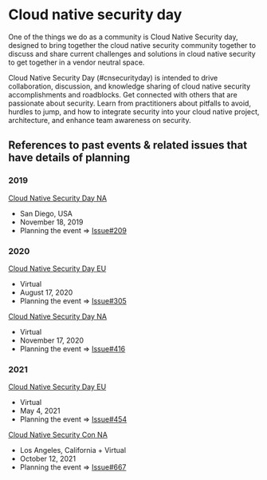<!-- cSpell:ignore cnsecurityday -->

# Cloud native security day

One of the things we do as a community is Cloud Native Security day,
designed to bring together the cloud native security community
together to discuss and share current challenges and solutions
in cloud native security to get together in a vendor neutral space.

Cloud Native Security Day (#cnsecurityday) is intended to
drive collaboration, discussion, and knowledge sharing of
cloud native security accomplishments and roadblocks. Get
connected with others that are passionate about security.
Learn from practitioners about pitfalls to avoid, hurdles to
jump, and how to integrate security into your cloud native
project, architecture, and enhance team awareness on security.

## References to past events & related issues that have details of planning

### 2019

[Cloud Native Security Day NA](https://events19.linuxfoundation.org/events/cloud-native-security-day-2019/)

- San Diego, USA
- November 18, 2019
- Planning the event =>
  [Issue#209](https://github.com/cncf/tag-security/issues/209)

### 2020

[Cloud Native Security Day EU](https://events.linuxfoundation.org/archive/2020/cloud-native-security-day/)

- Virtual
- August 17, 2020
- Planning the event =>
  [Issue#305](https://github.com/cncf/tag-security/issues/305)

[Cloud Native Security Day NA](https://events.linuxfoundation.org/cloud-native-security-day-north-america/)

- Virtual
- November 17, 2020
- Planning the event =>
  [Issue#416](https://github.com/cncf/tag-security/issues/416)

### 2021

[Cloud Native Security Day EU](https://events.linuxfoundation.org/cloud-native-security-day-europe/)

- Virtual
- May 4, 2021
- Planning the event =>
  [Issue#454](https://github.com/cncf/tag-security/issues/454)

[Cloud Native Security Con NA](https://kccncna2021.sched.com/event/leYD?iframe=no)

- Los Angeles, California + Virtual
- October 12, 2021
- Planning the event =>
  [Issue#667](https://github.com/cncf/tag-security/issues/667)
